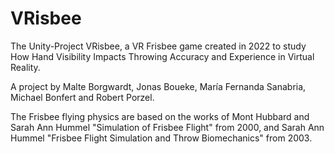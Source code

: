 # VRisbee

The Unity-Project VRisbee, a VR Frisbee game created in 2022 to study How Hand Visibility Impacts Throwing Accuracy and Experience in Virtual Reality.

A project by Malte Borgwardt, Jonas Boueke, María Fernanda Sanabria, Michael Bonfert and Robert Porzel.

The Frisbee flying physics are based on the works of Mont Hubbard and Sarah Ann Hummel "Simulation of Frisbee Flight" from 2000, and Sarah Ann Hummel "Frisbee Flight Simulation and Throw Biomechanics" from 2003.
